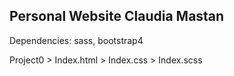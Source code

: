 Personal Website
Claudia Mastan
-------------------------------------
Dependencies: sass, bootstrap4

Project0
    > Index.html
    > Index.css
    > Index.scss
